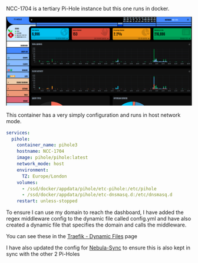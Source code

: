 NCC-1704 is a tertiary Pi-Hole instance but this one runs in docker.

![](images/ncc-1704.png)

This container has a very simply configuration and runs in host network mode.

```yaml
services:
  pihole:
    container_name: pihole3
    hostname: NCC-1704
    image: pihole/pihole:latest
    network_mode: host
    environment:
      TZ: Europe/London
    volumes:
      - /ssd/docker/appdata/pihole/etc-pihole:/etc/pihole
      - /ssd/docker/appdata/pihole/etc-dnsmasq.d:/etc/dnsmasq.d
    restart: unless-stopped
```

To ensure I can use my domain to reach the dashboard, I have added the regex middleware config to the dynamic file called config.yml and have also created a dynamic file that specifies the domain and calls the middleware.

You can see these in the [Traefik - Dynamic Files](https://docs.xmsystems.co.uk/dynamic/) page

I have also updated the config for [Nebula-Sync](https://docs.xmsystems.co.uk/nebula-sync/) to ensure this is also kept in sync with the other 2 Pi-Holes



